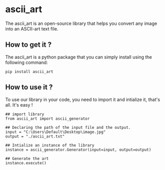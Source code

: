 # ascii_art
The ascii_art is an open-source library that helps you convert any image into an ASCII-art text file.

## How to get it ?
The ascii_art is a python package that you can simply install using the following command:
```
pip install ascii_art
```
## How to use it ?
To use our library in your code, you need to import it and intialize it, that's all. It's easy !
```
## import library
from ascii_art import ascii_generator

## Declaring the path of the input file and the output.
input = "C:\Users\Default\Desktop\image.jpg"
output = "./ascii_art.txt"

## Intialize an instance of the library
instance = ascii_generator.Generator(input=input, output=output)

## Generate the art 
instance.execute()
```